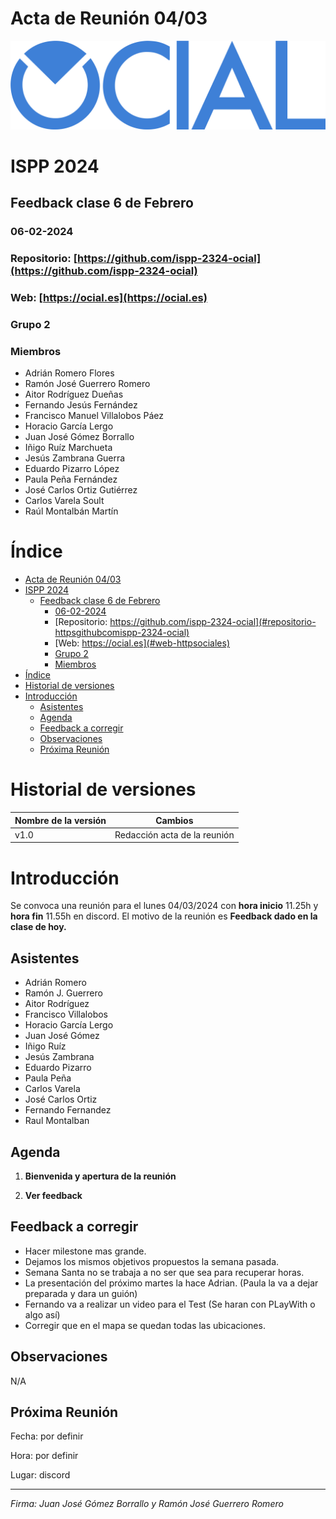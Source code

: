 # Acta de Reunión 04/03

<MDXLayout>
  <img src="https://github.com/ispp-2324-ocial/KB/blob/main/assets/Texto_Ocial.png?raw=true" alt="Texto_Ocial" className="img-centered img-custom-height" />
</MDXLayout>

# ISPP 2024

## Feedback clase 6 de Febrero

### 06-02-2024

### Repositorio: [https://github.com/ispp-2324-ocial](https://github.com/ispp-2324-ocial)

### Web: [https://ocial.es](https://ocial.es)

### Grupo 2

### Miembros 

- Adrián Romero Flores 
- Ramón José Guerrero Romero 
- Aitor Rodríguez Dueñas 
- Fernando Jesús Fernández 
- Francisco Manuel Villalobos Páez 
- Horacio García Lergo 
- Juan José Gómez Borrallo 
- Iñigo Ruíz Marchueta 
- Jesús Zambrana Guerra 
- Eduardo Pizarro López 
- Paula Peña Fernández 
- José Carlos Ortiz Gutiérrez 
- Carlos Varela Soult 
- Raúl Montalbán Martín 

 

# Índice 

- [Acta de Reunión 04/03](#acta-de-reunión-0403)
- [ISPP 2024](#ispp-2024)
  - [Feedback clase 6 de Febrero](#feedback-clase-6-de-febrero)
    - [06-02-2024](#06-02-2024)
    - [Repositorio: https://github.com/ispp-2324-ocial](#repositorio-httpsgithubcomispp-2324-ocial)
    - [Web: https://ocial.es](#web-httpsociales)
    - [Grupo 2](#grupo-2)
    - [Miembros](#miembros)
- [Índice](#índice)
- [Historial de versiones](#historial-de-versiones)
- [Introducción](#introducción)
  - [Asistentes](#asistentes)
  - [Agenda](#agenda)
  - [Feedback a corregir](#feedback-a-corregir)
  - [Observaciones](#observaciones)
  - [Próxima Reunión](#próxima-reunión)

 

# Historial de versiones 

| Nombre de la versión | Cambios | 
|-------------------------|-------------------------| 
| v1.0 | Redacción acta de la reunión| 

 

# Introducción 

Se convoca una reunión para el lunes 04/03/2024 con **hora inicio** 11.25h y **hora fin** 11.55h en discord. El motivo de la reunión es **Feedback dado en la clase de hoy.** 

 

## Asistentes 

- Adrián Romero  
- Ramón J. Guerrero  
- Aitor Rodríguez  
- Francisco Villalobos  
- Horacio García Lergo  
- Juan José Gómez  
- Iñigo Ruíz  
- Jesús Zambrana  
- Eduardo Pizarro  
- Paula Peña  
- Carlos Varela  
- José Carlos Ortiz 
- Fernando Fernandez
- Raul Montalban

 

## Agenda  

 

1. **Bienvenida y apertura de la reunión**  

2. **Ver feedback**  


 

## Feedback a corregir 

-  Hacer milestone mas grande.
-  Dejamos los mismos objetivos propuestos la semana pasada.
-  Semana Santa no se trabaja a no ser que sea para recuperar horas.
-  La presentación del próximo martes la hace Adrian. (Paula la va a dejar preparada y dara un guión)
-  Fernando va a realizar un video para el Test (Se haran con PLayWith o algo así)
-  Corregir que en el mapa se quedan todas las ubicaciones.

 

## Observaciones  

N/A 

## Próxima Reunión  

Fecha: por definir 

Hora:  por definir

Lugar:  discord 

---  

 

*Firma: Juan José Gómez Borrallo y Ramón José Guerrero Romero* 

 

 